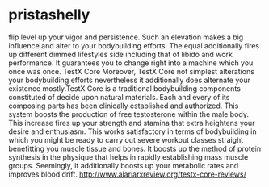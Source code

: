 # pristashelly
flip level up your vigor and persistence. Such an elevation makes a big influence and alter to your bodybuilding efforts. The equal additionally fires up different dimmed lifestyles side including that of libido and work performance. It guarantees you to change right into a machine which you once was once. TestX Core Moreover, TestX Core not simplest alterations your bodybuilding efforts nevertheless it additionally does alternate your existence mostly.TestX Core is a traditional bodybuilding components constituted of decide upon natural materials. Each and every of its composing parts has been clinically established and authorized. This system boosts the production of free testosterone within the male body. This increase fires up your strength and stamina that extra heightens your desire and enthusiasm. This works satisfactory in terms of bodybuilding in which you might be ready to carry out severe workout classes straight benefitting you muscle tissue and bones. It boosts up the method of protein synthesis in the physique that helps in rapidly establishing mass muscle groups. Seemingly, it additionally boosts up your metabolic rates and improves blood drift.  http://www.alariarxreview.org/testx-core-reviews/
